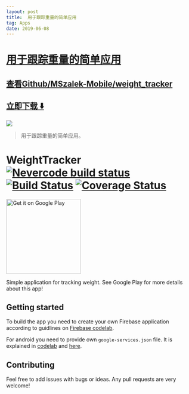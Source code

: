 ```yaml
---
layout: post
title:  用于跟踪重量的简单应用
tag: Apps
date: 2019-06-08
---
```


# [用于跟踪重量的简单应用 ](http://github.com/MSzalek-Mobile/weight_tracker) 



## [查看Github/MSzalek-Mobile/weight_tracker](http://github.com/MSzalek-Mobile/weight_tracker)
## [立即下载 ️⬇️ ](https://codeload.github.com/MSzalek-Mobile/weight_tracker/zip/master) 


 
![](https://flutterawesome.com/content/images/2018/11/Weight-Tracker.jpg)
 
>
> 用于跟踪重量的简单应用。
>

 
# WeightTracker [![Nevercode build status](https://app.nevercode.io/api/projects/c3ffa8f5-0afe-45b1-afeb-67478b294cba/workflows/1e254e1b-5b96-4e00-ab37-c4347e44dd1d/status_badge.svg?branch=master)](https://app.nevercode.io/#/project/c3ffa8f5-0afe-45b1-afeb-67478b294cba/workflow/1e254e1b-5b96-4e00-ab37-c4347e44dd1d/latestBuild?branch=master) [![Build Status](https://travis-ci.org/MSzalek-Mobile/weight_tracker.svg?branch=master)](https://travis-ci.org/MSzalek-Mobile/weight_tracker) [![Coverage Status](https://coveralls.io/repos/github/MSzalek-Mobile/weight_tracker/badge.svg?branch=master)](https://coveralls.io/github/MSzalek-Mobile/weight_tracker?branch=master)

<a href='https://play.google.com/store/apps/details?id=com.mszalek.weight_tracker&pcampaignid=MKT-Other-global-all-co-prtnr-py-PartBadge-Mar2515-1'><img alt='Get it on Google Play' src='https://play.google.com/intl/en_us/badges/images/generic/en_badge_web_generic.png' width="200px"/></a>

Simple application for tracking weight. See Google Play for more details about this app!

## Getting started

To build the app you need to create your own Firebase application according to guidlines on [Firebase codelab](https://codelabs.developers.google.com/codelabs/flutter-firebase/#4).

For android you need to provide own `google-services.json` file. It is explained in [codelab](https://codelabs.developers.google.com/codelabs/flutter-firebase/#4) and [here](https://firebase.google.com/docs/android/setup?authuser=0).

## Contributing

Feel free to add issues with bugs or ideas. Any pull requests are very welcome!

